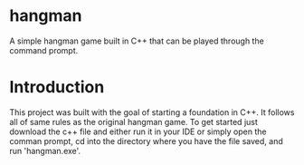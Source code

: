 # hangman

A simple hangman game built in C++ that can be played through the command prompt.

# Introduction 
This project was built with the goal of starting a foundation in C++. It follows all of same rules as the original hangman game. 
To get started just download the c++ file and either run it in your IDE or simply open the comman prompt, cd into the directory where you have the file saved, and run 'hangman.exe'.

